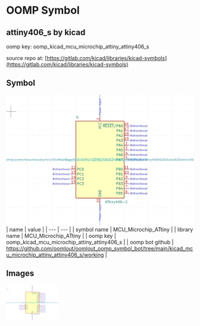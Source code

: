 # OOMP Symbol  
## attiny406_s  by kicad  
  
oomp key: oomp_kicad_mcu_microchip_attiny_attiny406_s  
  
source repo at: [https://gitlab.com/kicad/libraries/kicad-symbols](https://gitlab.com/kicad/libraries/kicad-symbols)  
## Symbol  
  
[![working.png](working_600.png)](working.png)  
| name | value | 
| --- | --- | 
| symbol name | MCU_Microchip_ATtiny | 
| library name | MCU_Microchip_ATtiny | 
| oomp key | oomp_kicad_mcu_microchip_attiny_attiny406_s | 
| oomp bot github | https://github.com/oomlout/oomlout_oomp_symbol_bot/tree/main/kicad_mcu_microchip_attiny_attiny406_s/working | 
## Images  
  
[![working.png](working_140.png)](working.png)  
